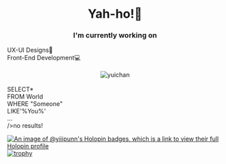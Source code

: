 <div align = "center">
  <h1>Yah-ho!👋</h1> 

<h3>I'm currently working on</h3>
<div align ="left">
UX-UI Designs🎨<br>
Front-End Development💻
</div><br>
<img src ="https://i.pinimg.com/originals/f8/94/19/f89419c5bc4357c8686eb7ab380ed61c.gif" alt ="yuichan">
</div><br>
SELECT*<br>
FROM World<br>
WHERE "Someone"<br>
LIKE'%You%'<br>
...<br>
/>no results!<br>

[![An image of @yiiipunn's Holopin badges, which is a link to view their full Holopin profile](https://holopin.me/yiiipunn)](https://holopin.io/@yiiipunn)
[![trophy](https://github-profile-trophy.vercel.app/?username=yiiipunn&theme=onedark)](https://github.com/ryo-ma/github-profile-trophy)
